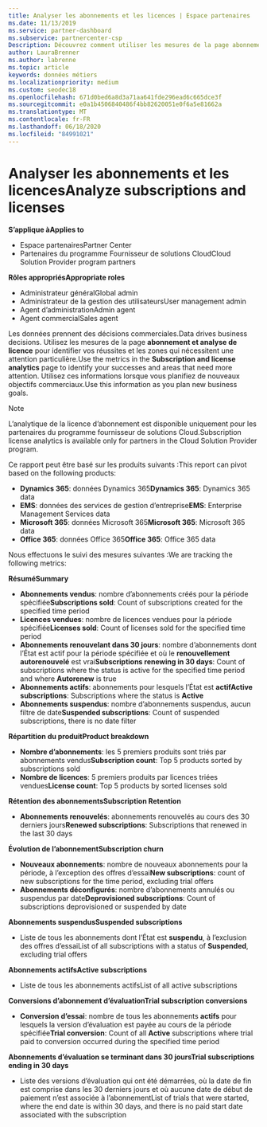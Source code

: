 ```yaml
---
title: Analyser les abonnements et les licences | Espace partenaires
ms.date: 11/13/2019
ms.service: partner-dashboard
ms.subservice: partnercenter-csp
Description: Découvrez comment utiliser les mesures de la page abonnement et analyse de licence pour identifier vos réussites et les zones qui nécessitent une attention particulière.
author: LauraBrenner
ms.author: labrenne
ms.topic: article
keywords: données métiers
ms.localizationpriority: medium
ms.custom: seodec18
ms.openlocfilehash: 671d0bed6a8d3a71aa641fde296ead6c665dce3f
ms.sourcegitcommit: e0a1b4506840486f4bb82620051e0f6a5e81662a
ms.translationtype: MT
ms.contentlocale: fr-FR
ms.lasthandoff: 06/18/2020
ms.locfileid: "84991021"
---
```

# <a name="analyze-subscriptions-and-licenses"></a><span data-ttu-id="cd369-104">Analyser les abonnements et les licences</span><span class="sxs-lookup"><span data-stu-id="cd369-104">Analyze subscriptions and licenses</span></span> 

<span data-ttu-id="cd369-105">**S’applique à**</span><span class="sxs-lookup"><span data-stu-id="cd369-105">**Applies to**</span></span>

- <span data-ttu-id="cd369-106">Espace partenaires</span><span class="sxs-lookup"><span data-stu-id="cd369-106">Partner Center</span></span>
- <span data-ttu-id="cd369-107">Partenaires du programme Fournisseur de solutions Cloud</span><span class="sxs-lookup"><span data-stu-id="cd369-107">Cloud Solution Provider program partners</span></span>

<span data-ttu-id="cd369-108">**Rôles appropriés**</span><span class="sxs-lookup"><span data-stu-id="cd369-108">**Appropriate roles**</span></span>

- <span data-ttu-id="cd369-109">Administrateur général</span><span class="sxs-lookup"><span data-stu-id="cd369-109">Global admin</span></span>
- <span data-ttu-id="cd369-110">Administrateur de la gestion des utilisateurs</span><span class="sxs-lookup"><span data-stu-id="cd369-110">User management admin</span></span>
- <span data-ttu-id="cd369-111">Agent d’administration</span><span class="sxs-lookup"><span data-stu-id="cd369-111">Admin agent</span></span>
- <span data-ttu-id="cd369-112">Agent commercial</span><span class="sxs-lookup"><span data-stu-id="cd369-112">Sales agent</span></span>

<span data-ttu-id="cd369-113">Les données prennent des décisions commerciales.</span><span class="sxs-lookup"><span data-stu-id="cd369-113">Data drives business decisions.</span></span> <span data-ttu-id="cd369-114">Utilisez les mesures de la page **abonnement et analyse de licence** pour identifier vos réussites et les zones qui nécessitent une attention particulière.</span><span class="sxs-lookup"><span data-stu-id="cd369-114">Use the metrics in the **Subscription and license analytics** page to identify your successes and areas that need more attention.</span></span> <span data-ttu-id="cd369-115">Utilisez ces informations lorsque vous planifiez de nouveaux objectifs commerciaux.</span><span class="sxs-lookup"><span data-stu-id="cd369-115">Use this information as you plan new business goals.</span></span>

> [!NOTE]
> <span data-ttu-id="cd369-116">L’analytique de la licence d’abonnement est disponible uniquement pour les partenaires du programme fournisseur de solutions Cloud.</span><span class="sxs-lookup"><span data-stu-id="cd369-116">Subscription license analytics is available only for partners in the Cloud Solution Provider program.</span></span>


<span data-ttu-id="cd369-117">Ce rapport peut être basé sur les produits suivants :</span><span class="sxs-lookup"><span data-stu-id="cd369-117">This report can pivot based on the following products:</span></span>

 - <span data-ttu-id="cd369-118">**Dynamics 365**: données Dynamics 365</span><span class="sxs-lookup"><span data-stu-id="cd369-118">**Dynamics 365**: Dynamics 365 data</span></span>  
 - <span data-ttu-id="cd369-119">**EMS**: données des services de gestion d’entreprise</span><span class="sxs-lookup"><span data-stu-id="cd369-119">**EMS**: Enterprise Management Services data</span></span>  
 - <span data-ttu-id="cd369-120">**Microsoft 365**: données Microsoft 365</span><span class="sxs-lookup"><span data-stu-id="cd369-120">**Microsoft 365**: Microsoft 365 data</span></span>  
 - <span data-ttu-id="cd369-121">**Office 365**: données Office 365</span><span class="sxs-lookup"><span data-stu-id="cd369-121">**Office 365**: Office 365 data</span></span>  


<span data-ttu-id="cd369-122">Nous effectuons le suivi des mesures suivantes :</span><span class="sxs-lookup"><span data-stu-id="cd369-122">We are tracking the following metrics:</span></span>

<span data-ttu-id="cd369-123">**Résumé**</span><span class="sxs-lookup"><span data-stu-id="cd369-123">**Summary**</span></span>  
 - <span data-ttu-id="cd369-124">**Abonnements vendus**: nombre d’abonnements créés pour la période spécifiée</span><span class="sxs-lookup"><span data-stu-id="cd369-124">**Subscriptions sold**: Count of subscriptions created for the specified time period</span></span>  
 - <span data-ttu-id="cd369-125">**Licences vendues**: nombre de licences vendues pour la période spécifiée</span><span class="sxs-lookup"><span data-stu-id="cd369-125">**Licenses sold**: Count of licenses sold for the specified time period</span></span>   
 - <span data-ttu-id="cd369-126">**Abonnements renouvelant dans 30 jours**: nombre d’abonnements dont l’État est actif pour la période spécifiée et où le **renouvellement autorenouvelé** est vrai</span><span class="sxs-lookup"><span data-stu-id="cd369-126">**Subscriptions renewing in 30 days**: Count of subscriptions where the status is active for the specified time period and where **Autorenew** is true</span></span>
 - <span data-ttu-id="cd369-127">**Abonnements actifs**: abonnements pour lesquels l’État est **actif**</span><span class="sxs-lookup"><span data-stu-id="cd369-127">**Active subscriptions**: Subscriptions where the status is **Active**</span></span>  
 - <span data-ttu-id="cd369-128">**Abonnements suspendus**: nombre d’abonnements suspendus, aucun filtre de date</span><span class="sxs-lookup"><span data-stu-id="cd369-128">**Suspended subscriptions**: Count of suspended subscriptions, there is no date filter</span></span>  

<span data-ttu-id="cd369-129">**Répartition du produit**</span><span class="sxs-lookup"><span data-stu-id="cd369-129">**Product breakdown**</span></span>  
 - <span data-ttu-id="cd369-130">**Nombre d’abonnements**: les 5 premiers produits sont triés par abonnements vendus</span><span class="sxs-lookup"><span data-stu-id="cd369-130">**Subscription count**: Top 5 products sorted by subscriptions sold</span></span>  
 - <span data-ttu-id="cd369-131">**Nombre de licences**: 5 premiers produits par licences triées vendues</span><span class="sxs-lookup"><span data-stu-id="cd369-131">**License count**: Top 5 products by sorted licenses sold</span></span>

<span data-ttu-id="cd369-132">**Rétention des abonnements**</span><span class="sxs-lookup"><span data-stu-id="cd369-132">**Subscription Retention**</span></span>
 - <span data-ttu-id="cd369-133">**Abonnements renouvelés**: abonnements renouvelés au cours des 30 derniers jours</span><span class="sxs-lookup"><span data-stu-id="cd369-133">**Renewed subscriptions**: Subscriptions that renewed in the last 30 days</span></span>  

<span data-ttu-id="cd369-134">**Évolution de l’abonnement**</span><span class="sxs-lookup"><span data-stu-id="cd369-134">**Subscription churn**</span></span>  
 - <span data-ttu-id="cd369-135">**Nouveaux abonnements**: nombre de nouveaux abonnements pour la période, à l’exception des offres d’essai</span><span class="sxs-lookup"><span data-stu-id="cd369-135">**New subscriptions**: count of new subscriptions for the time period, excluding trial offers</span></span>  
 - <span data-ttu-id="cd369-136">**Abonnements déconfigurés**: nombre d’abonnements annulés ou suspendus par date</span><span class="sxs-lookup"><span data-stu-id="cd369-136">**Deprovisioned subscriptions**: Count of subscriptions deprovisioned or suspended by date</span></span>  

<span data-ttu-id="cd369-137">**Abonnements suspendus**</span><span class="sxs-lookup"><span data-stu-id="cd369-137">**Suspended subscriptions**</span></span>  
 - <span data-ttu-id="cd369-138">Liste de tous les abonnements dont l’État est **suspendu**, à l’exclusion des offres d’essai</span><span class="sxs-lookup"><span data-stu-id="cd369-138">List of all subscriptions with a status of **Suspended**, excluding trial offers</span></span>  
  
<span data-ttu-id="cd369-139">**Abonnements actifs**</span><span class="sxs-lookup"><span data-stu-id="cd369-139">**Active subscriptions**</span></span>
 - <span data-ttu-id="cd369-140">Liste de tous les abonnements actifs</span><span class="sxs-lookup"><span data-stu-id="cd369-140">List of all active subscriptions</span></span>  

<span data-ttu-id="cd369-141">**Conversions d’abonnement d’évaluation**</span><span class="sxs-lookup"><span data-stu-id="cd369-141">**Trial subscription conversions**</span></span>  
 - <span data-ttu-id="cd369-142">**Conversion d’essai**: nombre de tous les abonnements **actifs** pour lesquels la version d’évaluation est payée au cours de la période spécifiée</span><span class="sxs-lookup"><span data-stu-id="cd369-142">**Trial conversion**: Count of all **Active** subscriptions where trial paid to conversion occurred during the specified time period</span></span>  

<span data-ttu-id="cd369-143">**Abonnements d’évaluation se terminant dans 30 jours**</span><span class="sxs-lookup"><span data-stu-id="cd369-143">**Trial subscriptions ending in 30 days**</span></span>  
 - <span data-ttu-id="cd369-144">Liste des versions d’évaluation qui ont été démarrées, où la date de fin est comprise dans les 30 derniers jours et où aucune date de début de paiement n’est associée à l’abonnement</span><span class="sxs-lookup"><span data-stu-id="cd369-144">List of trials that were started, where the end date is within 30 days, and there is no paid start date associated with the subscription</span></span>  

  